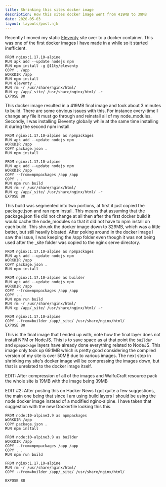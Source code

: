 ```yaml
---
title: Shrinking this sites docker image
description: How this sites docker image went from 419MB to 39MB
date: 2020-05-03
layout: layouts/post.njk
---
```


Recently I moved my static [Eleventy](https://www.11ty.dev/) site over to a docker container. This was one of the first docker images I have made in a while so it started inefficient. 
```
FROM nginx:1.17.10-alpine
RUN apk add --update nodejs npm
RUN npm install -g @11ty/eleventy
COPY . /app
WORKDIR /app
RUN npm install
RUN eleventy .
RUN rm -r /usr/share/nginx/html/
RUN cp /app/_site/ /usr/share/nginx/html/ -r
EXPOSE 80
``` 
This docker image resulted in a 419MB final image and took about 3 minutes to build. There are some obvious issues with this. For instance every-time I change any file it must go through and reinstall all of my node_modules. Secondly, I was installing Eleventy globally while at the same time installing it during the second npm install. 

```
FROM nginx:1.17.10-alpine as npmpackages
RUN apk add --update nodejs npm
WORKDIR /app
COPY package.json .
RUN npm install

FROM nginx:1.17.10-alpine
RUN apk add --update nodejs npm
WORKDIR /app
COPY --from=npmpackages /app /app
COPY . .
RUN npm run build
RUN rm -r /usr/share/nginx/html/
RUN cp /app/_site/ /usr/share/nginx/html/ -r
EXPOSE 80
```
This build was segmented into two portions, at first it just copied the package.json and ran npm install. This means that assuming that the package.json file did not change at all then after the first docker build it would cache the node_modules so that it did not have to npm install on each build. This shrunk the docker image down to 329MB, which was a little better, but still heavily bloated. After poking around in the docker image I saw the issue, I was keeping the /app folder even though it was not being used after the _site folder was copied to the nginx serve directory.

```
FROM nginx:1.17.10-alpine as npmpackages
RUN apk add --update nodejs npm
WORKDIR /app
COPY package.json .
RUN npm install

FROM nginx:1.17.10-alpine as builder
RUN apk add --update nodejs npm
WORKDIR /app
COPY --from=npmpackages /app /app
COPY . .
RUN npm run build
RUN rm -r /usr/share/nginx/html/
RUN cp /app/_site/ /usr/share/nginx/html/ -r

FROM nginx:1.17.10-alpine
COPY --from=builder /app/_site/ /usr/share/nginx/html/
EXPOSE 80
```
This is the final image that I ended up with, note how the final layer does not install NPM or NodeJS. This is to save space as at that point the `builder` and `npmpackage` layers have already done everything related to NodeJS. This image only took up 69.1MB which is pretty good considering the compiled version of my site is over 50MB due to various images. The next step in shrinking my site's docker image will be compressing the images down, but that is unrelated to the docker image itself.

EDIT: After compression of all of the images and WaifuCraft resource pack the whole site is 19MB with the image being 39MB

EDIT #2: After posting this on Hacker News I got quite a few suggestions, the main one being that since I am using build layers I should be using the node docker image instead of a modified nginx-alpine. I have taken that suggestion with the new Dockerfile looking this this.
```
FROM node:10-alpine3.9 as npmpackages
WORKDIR /app
COPY package.json .
RUN npm install

FROM node:10-alpine3.9 as builder
WORKDIR /app
COPY --from=npmpackages /app /app
COPY . .
RUN npm run build

FROM nginx:1.17.10-alpine
RUN rm -r /usr/share/nginx/html/
COPY --from=builder /app/_site/ /usr/share/nginx/html/

EXPOSE 80
```